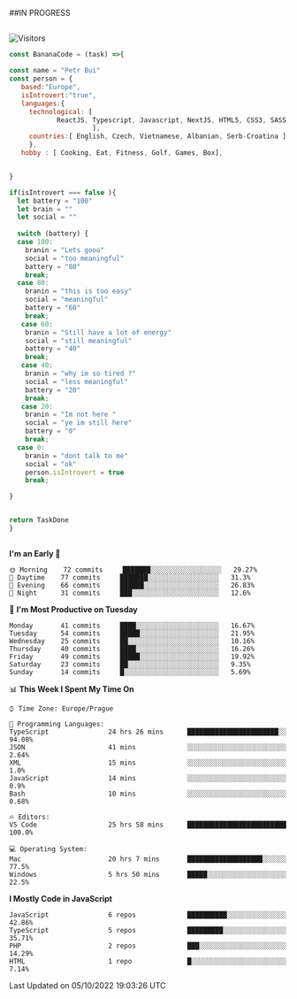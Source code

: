 ##IN PROGRESS
##
![Visitors](https://komarev.com/ghpvc/?username=petrbui&style=for-the-badge&label=Visitors+👀)
```Javascript
const BananaCode = (task) =>{

const name = "Petr Bui"
const person = {
   based:"Europe",
   isIntrovert:"true",
   languages:{
     technological: [ 
            ReactJS, Typescript, Javascript, NextJS, HTML5, CSS3, SASS, Redux, Node, Storybook, Styled-Component
                     ],
     countries:[ English, Czech, Vietnamese, Albanian, Serb-Croatina ]
     },
   hobby : [ Cooking, Eat, Fitness, Golf, Games, Box],


}

if(isIntrovert === false ){
  let battery = "100"
  let brain = ""
  let social = ""
  
  switch (battery) {
  case 100:
    branin = "Lets gooo"
    social = "too meaningful"
    battery = "80"
    break;
  case 80:
    branin = "this is too easy"
    social = "meaningful"
    battery = "60"
    break;
   case 60:
    branin = "Still have a lot of energy"
    social = "still meaningful"
    battery = "40"
    break;
   case 40:
    branin = "why im so tired ?"
    social = "less meaningful"
    battery = "20"
    break;
   case 20:
    branin = "Im not here "
    social = "ye im still here"
    battery = "0"
    break;
  case 0:
    branin = "dont talk to me"
    social = "ok"
    person.isIntrovert = true
    break;

}


return TaskDone
}
```



##
<!--
[![My GitHub stats](https://github-readme-stats.vercel.app/api?username=petrbui&theme=github_dark)](https://github.com/anuraghazra/github-readme-stats)

[![My wakatime stats](https://github-readme-stats.vercel.app/api/wakatime?username=petrbui&theme=github_dark)](https://github.com/anuraghazra/github-readme-stats)
-->
<!--START_SECTION:waka-->
**I'm an Early 🐤** 

```text
🌞 Morning    72 commits     ███████░░░░░░░░░░░░░░░░░░   29.27% 
🌆 Daytime    77 commits     ███████░░░░░░░░░░░░░░░░░░   31.3% 
🌃 Evening    66 commits     ██████░░░░░░░░░░░░░░░░░░░   26.83% 
🌙 Night      31 commits     ███░░░░░░░░░░░░░░░░░░░░░░   12.6%

```
📅 **I'm Most Productive on Tuesday** 

```text
Monday       41 commits     ████░░░░░░░░░░░░░░░░░░░░░   16.67% 
Tuesday      54 commits     █████░░░░░░░░░░░░░░░░░░░░   21.95% 
Wednesday    25 commits     ██░░░░░░░░░░░░░░░░░░░░░░░   10.16% 
Thursday     40 commits     ████░░░░░░░░░░░░░░░░░░░░░   16.26% 
Friday       49 commits     █████░░░░░░░░░░░░░░░░░░░░   19.92% 
Saturday     23 commits     ██░░░░░░░░░░░░░░░░░░░░░░░   9.35% 
Sunday       14 commits     █░░░░░░░░░░░░░░░░░░░░░░░░   5.69%

```


📊 **This Week I Spent My Time On** 

```text
⌚︎ Time Zone: Europe/Prague

💬 Programming Languages: 
TypeScript               24 hrs 26 mins      ███████████████████████░░   94.08% 
JSON                     41 mins             ░░░░░░░░░░░░░░░░░░░░░░░░░   2.64% 
XML                      15 mins             ░░░░░░░░░░░░░░░░░░░░░░░░░   1.0% 
JavaScript               14 mins             ░░░░░░░░░░░░░░░░░░░░░░░░░   0.9% 
Bash                     10 mins             ░░░░░░░░░░░░░░░░░░░░░░░░░   0.68%

🔥 Editors: 
VS Code                  25 hrs 58 mins      █████████████████████████   100.0%

💻 Operating System: 
Mac                      20 hrs 7 mins       ███████████████████░░░░░░   77.5% 
Windows                  5 hrs 50 mins       █████░░░░░░░░░░░░░░░░░░░░   22.5%

```

**I Mostly Code in JavaScript** 

```text
JavaScript               6 repos             ██████████░░░░░░░░░░░░░░░   42.86% 
TypeScript               5 repos             █████████░░░░░░░░░░░░░░░░   35.71% 
PHP                      2 repos             ███░░░░░░░░░░░░░░░░░░░░░░   14.29% 
HTML                     1 repo              █░░░░░░░░░░░░░░░░░░░░░░░░   7.14%

```



 Last Updated on 05/10/2022 19:03:26 UTC
<!--END_SECTION:waka-->
